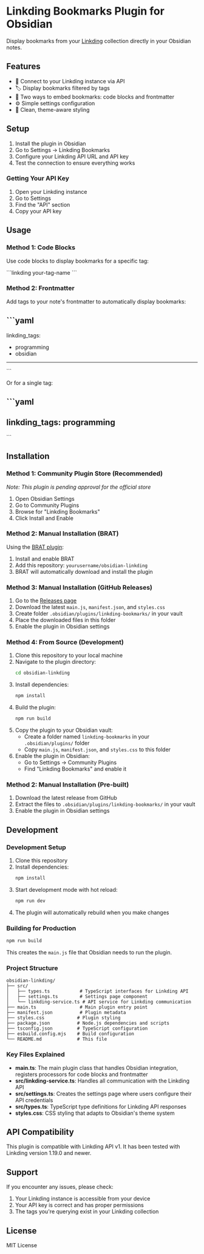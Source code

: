 # Linkding Bookmarks Plugin for Obsidian

Display bookmarks from your [Linkding](https://github.com/sissbruecker/linkding) collection directly in your Obsidian notes.

## Features

- 🔗 Connect to your Linkding instance via API
- 🏷️ Display bookmarks filtered by tags
- 📝 Two ways to embed bookmarks: code blocks and frontmatter
- ⚙️ Simple settings configuration
- 🎨 Clean, theme-aware styling

## Setup

1. Install the plugin in Obsidian
2. Go to Settings → Linkding Bookmarks
3. Configure your Linkding API URL and API key
4. Test the connection to ensure everything works

### Getting Your API Key

1. Open your Linkding instance
2. Go to Settings
3. Find the "API" section
4. Copy your API key

## Usage

### Method 1: Code Blocks

Use code blocks to display bookmarks for a specific tag:

\`\`\`linkding
your-tag-name
\`\`\`

### Method 2: Frontmatter

Add tags to your note's frontmatter to automatically display bookmarks:

\`\`\`yaml
---
linkding_tags: 
  - programming
  - obsidian
---
\`\`\`

Or for a single tag:

\`\`\`yaml
---
linkding_tags: programming
---
\`\`\`

## Installation

### Method 1: Community Plugin Store (Recommended)

*Note: This plugin is pending approval for the official store*

1. Open Obsidian Settings
2. Go to Community Plugins
3. Browse for "Linkding Bookmarks"
4. Click Install and Enable

### Method 2: Manual Installation (BRAT)

Using the [BRAT plugin](https://github.com/TfTHacker/obsidian42-brat):

1. Install and enable BRAT
2. Add this repository: `yourusername/obsidian-linkding` 
3. BRAT will automatically download and install the plugin

### Method 3: Manual Installation (GitHub Releases)

1. Go to the [Releases page](https://github.com/yourusername/obsidian-linkding/releases)
2. Download the latest `main.js`, `manifest.json`, and `styles.css`
3. Create folder `.obsidian/plugins/linkding-bookmarks/` in your vault
4. Place the downloaded files in this folder
5. Enable the plugin in Obsidian settings

### Method 4: From Source (Development)

1. Clone this repository to your local machine
2. Navigate to the plugin directory:
   ```bash
   cd obsidian-linkding
   ```
3. Install dependencies:
   ```bash
   npm install
   ```
4. Build the plugin:
   ```bash
   npm run build
   ```
5. Copy the plugin to your Obsidian vault:
   - Create a folder named `linkding-bookmarks` in your `.obsidian/plugins/` folder
   - Copy `main.js`, `manifest.json`, and `styles.css` to this folder
6. Enable the plugin in Obsidian:
   - Go to Settings → Community Plugins
   - Find "Linkding Bookmarks" and enable it

### Method 2: Manual Installation (Pre-built)

1. Download the latest release from GitHub
2. Extract the files to `.obsidian/plugins/linkding-bookmarks/` in your vault
3. Enable the plugin in Obsidian settings

## Development

### Development Setup

1. Clone this repository
2. Install dependencies:
   ```bash
   npm install
   ```
3. Start development mode with hot reload:
   ```bash
   npm run dev
   ```
4. The plugin will automatically rebuild when you make changes

### Building for Production

```bash
npm run build
```

This creates the `main.js` file that Obsidian needs to run the plugin.

### Project Structure

```
obsidian-linkding/
├── src/
│   ├── types.ts           # TypeScript interfaces for Linkding API
│   ├── settings.ts        # Settings page component
│   └── linkding-service.ts # API service for Linkding communication
├── main.ts                # Main plugin entry point
├── manifest.json          # Plugin metadata
├── styles.css            # Plugin styling
├── package.json          # Node.js dependencies and scripts
├── tsconfig.json         # TypeScript configuration
├── esbuild.config.mjs    # Build configuration
└── README.md             # This file
```

### Key Files Explained

- **main.ts**: The main plugin class that handles Obsidian integration, registers processors for code blocks and frontmatter
- **src/linkding-service.ts**: Handles all communication with the Linkding API
- **src/settings.ts**: Creates the settings page where users configure their API credentials
- **src/types.ts**: TypeScript type definitions for Linkding API responses
- **styles.css**: CSS styling that adapts to Obsidian's theme system

## API Compatibility

This plugin is compatible with Linkding API v1. It has been tested with Linkding version 1.19.0 and newer.

## Support

If you encounter any issues, please check:

1. Your Linkding instance is accessible from your device
2. Your API key is correct and has proper permissions
3. The tags you're querying exist in your Linkding collection

## License

MIT License